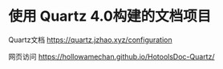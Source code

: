 # 使用 Quartz 4.0构建的文档项目
Quartz文档 https://quartz.jzhao.xyz/configuration  

网页访问 https://hollowamechan.github.io/HotoolsDoc-Quartz/
